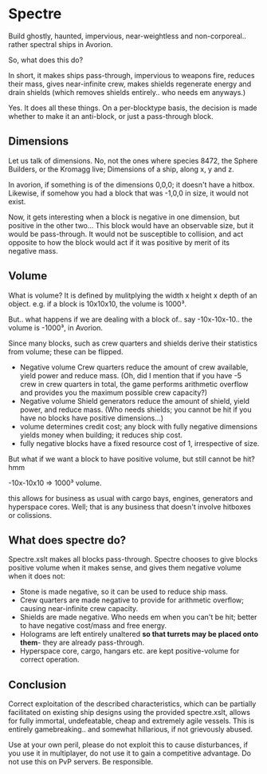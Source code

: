 # Spectre
Build ghostly, haunted, impervious,  near-weightless and non-corporeal.. rather spectral ships in Avorion.



So, what does this do?

In short, it makes ships pass-through, impervious to weapons fire, reduces their mass, gives near-infinite crew, makes shields regenerate energy and drain shields (which removes shields entirely.. who needs em anyways.)

Yes. It does all these things.
On a per-blocktype basis, the decision is made whether to make it an anti-block, or just a pass-through block.

## Dimensions
Let us talk of dimensions. No, not the ones where species 8472, the Sphere Builders, or the Kromagg live;
Dimensions of a ship, along x, y and z.

In avorion, if something is of the dimensions 0,0,0; it doesn't have a hitbox. Likewise, if somehow you had a block that was -1,0,0
in size, it would not exist.

Now, it gets interesting when a block is negative in one dimension, but positive in the other two...
This block would have an observable size, but it would be pass-through. It would not be susceptible to collision, and act opposite to how the block would act if it was positive by merit of its negative mass.

## Volume

What is volume? It is defined by mulitplying the width x height x depth of an object. e.g. if a block is 10x10x10, the volume is 1000³.

But.. what happens if we are dealing with a block of.. say -10x-10x-10.. the volume is -1000³, in Avorion.

Since many blocks, such as crew quarters and shields derive their statistics from volume; these can be flipped.
* Negative volume Crew quarters reduce the amount of crew available, yield power and reduce mass. (Oh, did I mention that if you have -5 crew in crew quarters in total, the game performs arithmetic overflow and provides you the maximum possible crew capacity?)
* Negative volume Shield generators reduce the amount of shield, yield power, and reduce mass. (Who needs shields; you cannot be hit if you have no blocks have positive dimensions...)
* volume determines credit cost; any block with fully negative dimensions yields money when building; it reduces ship cost.
* fully negative blocks have a fixed resource cost of 1, irrespective of size.




But what if we want a block to have positive volume, but still cannot be hit? hmm

-10x-10x10 => 1000³ volume.

this allows for business as usual with cargo bays, engines, generators and hyperspace cores. Well; that is any business that doesn't involve hitboxes or colissions.

## What does spectre do?

Spectre.xslt makes all blocks pass-through.
Spectre chooses to give blocks positive volume when it makes sense, and gives them negative volume when it does not:

* Stone is made negative, so it can be used to reduce ship mass.
* Crew quarters are made negative to provide for arithmetic overflow; causing near-infinite crew capacity.
* Shields are made negative. Who needs em when you can't be hit; better to have negative cost/mass and free energy.
* Holograms are left entirely unaltered **so that turrets may be placed onto them**- they are already pass-through.
* Hyperspace core, cargo, hangars etc. are kept positive-volume for correct operation.


## Conclusion

Correct exploitation of the described characteristics, which can be partially facilitated on existing ship designs using the provided spectre.xslt, allows for fully immortal, undefeatable, cheap and extremely agile vessels.
This is entirely gamebreaking.. and somewhat hillarious, if not grievously abused.

Use at your own peril, please do not exploit this to cause disturbances, if you use it in multiplayer, do not use it to gain a competitive advantage. Do not use this on PvP servers.
Be responsible.
